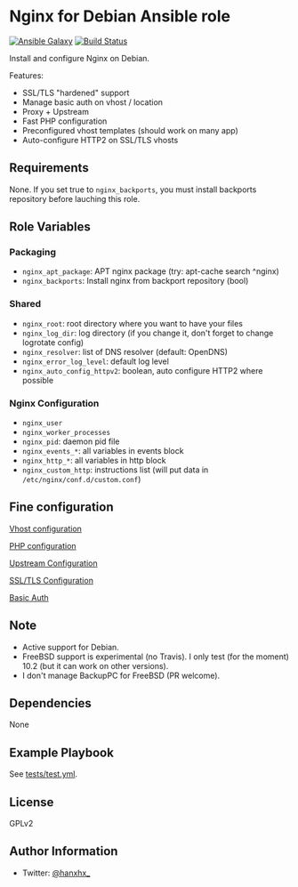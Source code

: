 Nginx for Debian Ansible role
=============================

[![Ansible Galaxy](http://img.shields.io/badge/ansible--galaxy-HanXHX.nginx-blue.svg)](https://galaxy.ansible.com/list#/roles/4399) [![Build Status](https://travis-ci.org/HanXHX/ansible-nginx.svg?branch=master)](https://travis-ci.org/HanXHX/ansible-nginx)

Install and configure Nginx on Debian.

Features:

- SSL/TLS "hardened" support
- Manage basic auth on vhost / location
- Proxy + Upstream
- Fast PHP configuration
- Preconfigured vhost templates (should work on many app)
- Auto-configure HTTP2 on SSL/TLS vhosts

Requirements
------------

None. If you set true to `nginx_backports`, you must install backports repository before lauching this role.

Role Variables
--------------

### Packaging

- `nginx_apt_package`: APT nginx package (try: apt-cache search ^nginx)
- `nginx_backports`: Install nginx from backport repository (bool)

### Shared

- `nginx_root`: root directory where you want to have your files
- `nginx_log_dir`: log directory (if you change it, don't forget to change logrotate config)
- `nginx_resolver`: list of DNS resolver (default: OpenDNS)
- `nginx_error_log_level`: default log level
- `nginx_auto_config_httpv2`: boolean, auto configure HTTP2 where possible

### Nginx Configuration

- `nginx_user`
- `nginx_worker_processes`
- `nginx_pid`: daemon pid file
- `nginx_events_*`: all variables in events block
- `nginx_http_*`: all variables in http block
- `nginx_custom_http`: instructions list (will put data in `/etc/nginx/conf.d/custom.conf`)

Fine configuration
------------------

[Vhost configuration](doc/vhost.md)

[PHP configuration](doc/php.md)

[Upstream Configuration](doc/upstream.md)

[SSL/TLS Configuration](doc/ssl.md)

[Basic Auth](doc/auth.md)


Note
----

- Active support for Debian.
- FreeBSD support is experimental (no Travis). I only test (for the moment) 10.2 (but it can work on other versions).
- I don't manage BackupPC for FreeBSD (PR welcome).

Dependencies
------------

None

Example Playbook
----------------

See [tests/test.yml](tests/test.yml).

License
-------

GPLv2

Author Information
------------------

- Twitter: [@hanxhx_](https://twitter.com/hanxhx_)

